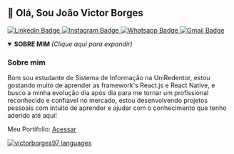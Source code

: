 <article class="markdown-body entry-content container-lg" itemprop="text">
  <h1>
  👋 Olá, Sou João Victor Borges
  </h1>
  <p>
    <a href="https://www.linkedin.com/in/joaovictor-borges/" rel="nofollow">
      <img src="https://camo.githubusercontent.com/d285057e851d4bf4b0cea9a71e808b0f7e7ecefb/68747470733a2f2f696d672e736869656c64732e696f2f62616467652f2d4c696e6b6564696e2d626c75653f7374796c653d666c61742d737175617265266c6f676f3d4c696e6b6564696e266c6f676f436f6c6f723d7768697465266c696e6b3d68747470733a2f2f7777772e6c696e6b6564696e2e636f6d2f696e2f6a686f6e6174616e2d6e7573732f" alt="Linkedin Badge" data-canonical-src="https://img.shields.io/badge/-Linkedin-blue?style=flat-square&amp;logo=Linkedin&amp;logoColor=white&amp;link=https://www.linkedin.com/in/joaovictor-borges/" style="max-width:100%;">
    </a>
    <a href="https://www.instagram.com/jvborges.97/" rel="nofollow">
      <img src="https://camo.githubusercontent.com/af977b34e8568ad73d1fc22e564797c50171410a/68747470733a2f2f696d672e736869656c64732e696f2f62616467652f2d496e7374616772616d2d6134336239643f7374796c653d666c61742d737175617265266c6f676f3d496e7374616772616d266c6f676f436f6c6f723d7768697465266c696e6b3d68747470733a2f2f7777772e696e7374616772616d2e636f6d2f6a686f6e7573735f2f" alt="Instagram Badge" data-canonical-src="https://img.shields.io/badge/-Instagram-a43b9d?style=flat-square&amp;logo=Instagram&amp;logoColor=white&amp;link=https://www.instagram.com/jvborges.97/" style="max-width:100%;">
    </a>
    <a href="https://api.whatsapp.com/send?phone=5522988736591!" rel="nofollow">
      <img src="https://camo.githubusercontent.com/c6628de26714346c93bebfd725abd35298fa0057/68747470733a2f2f696d672e736869656c64732e696f2f62616467652f2d57686174736170702d3443413134333f7374796c653d666c61742d737175617265266c6162656c436f6c6f723d344341313433266c6f676f3d7768617473617070266c6f676f436f6c6f723d7768697465266c696e6b3d68747470733a2f2f6170692e77686174736170702e636f6d2f73656e643f70686f6e653d3535323239383834393835353921" alt="Whatsapp Badge" data-canonical-src="https://img.shields.io/badge/-Whatsapp-4CA143?style=flat-square&amp;labelColor=4CA143&amp;logo=whatsapp&amp;logoColor=white&amp;link=https://api.whatsapp.com/send?phone=5522988736591!" style="max-width:100%;">
    </a>
    <a href="mailto:borges.jvdo@gmail.com">
      <img src="https://camo.githubusercontent.com/20a9970a2088a86c0a21cbe040231dec42e32cdd/68747470733a2f2f696d672e736869656c64732e696f2f62616467652f2d476d61696c2d6331343433383f7374796c653d666c61742d737175617265266c6f676f3d476d61696c266c6f676f436f6c6f723d7768697465266c696e6b3d6d61696c746f3a6a686f6e6174616e2e6e75737330383238393740676d61696c2e636f6d" alt="Gmail Badge" data-canonical-src="https://img.shields.io/badge/-Gmail-c14438?style=flat-square&amp;logo=Gmail&amp;logoColor=white&amp;link=mailto:jhonatan.nuss082897@gmail.com" style="max-width:100%;">
    </a>
  </p>

  <details open="">
    <summary>
      <b> SOBRE MIM </b> <i>(Clique aqui para expandir)</i> 
    </summary>
    <h3>Sobre mim</h3>
    <p> Bom sou estudante de Sistema de Informação na UniRedentor, estou gostando muito de aprender as framework's React.js e React Native, e busco a minha evolução dia após dia para me tornar um profissional reconhecido e confiavel no mercado, estou desenvolvendo projetos pessoais com intuito de aprender e ajudar com o conhecimento que tenho aderido até aqui!</p><p>Meu Portifolio:  <a href="https://joaovictorborges.vercel.app/">Acessar</a></p>
  </details>
  <p>
    <a target="_blank" rel="noopener noreferrer" href="https://camo.githubusercontent.com/49b3fee44572a497734525fec499a139fad69589/68747470733a2f2f6769746875622d726561646d652d73746174732e76657263656c2e6170702f6170693f757365726e616d653d4a686f6e2d4465762673686f775f69636f6e733d74727565267468656d653d64726163756c61">
      <img src="https://github-readme-stats.vercel.app/api/top-langs/?username=victorborges97&theme=dracula" alt="victorborges97 languages" data-canonical-src="https://github-readme-stats.vercel.app/api/top-langs/?username=victorborges97&theme=dracula" style="max-width:100%;">
    </a>
  </p>
</article>
